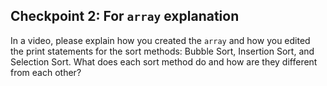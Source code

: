 ## Checkpoint 2: For `array` explanation

In a video, please explain how you created the `array` and how you edited the print statements for the sort methods: Bubble Sort, Insertion Sort, and Selection Sort. What does each sort method do and how are they different from each other?
